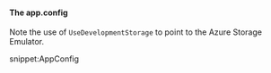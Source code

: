 #### The app.config

Note the use of `UseDevelopmentStorage` to point to the Azure Storage Emulator.

snippet:AppConfig